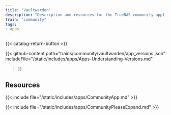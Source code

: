 ```yaml
---
title: "Vaultwarden"
description: "Description and resources for the TrueNAS community application called Vaultwarden."
train: "community"
tags:
- apps
---
```


{{< catalog-return-button >}}

{{< github-content 
    path="trains/community/vaultwarden/app_versions.json"
	includeFile="/static/includes/apps/Apps-Understanding-Versions.md"
>}}

## Resources

{{< include file="/static/includes/apps/CommunityApp.md" >}}

{{< include file="/static/includes/apps/CommunityPleaseExpand.md" >}}

<!--
<div class="docs-sections">

{{< doc-card title="<appname> Deployments" link="/resources/"
descr="How to deploy and configure the <appname> app." >}}

</div>
-->
